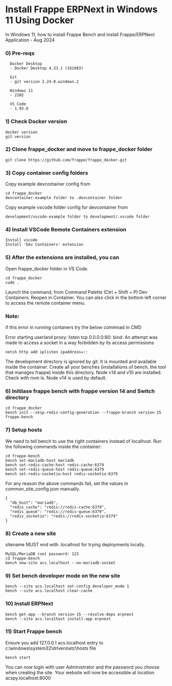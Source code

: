 # Install Frappe ERPNext in Windows 11 Using Docker

In Windows 11, how to install Frappe Bench and install Frappe/ERPNext Application - Aug 2024

### 0) Pre-reqs 

      Docker Desktop
      - Docker Desktop 4.33.1 (161083)
      
      Git
      - git version 2.24.0.windows.2
      
      Windows 11
      - 21H2
      
      VS Code 
      - 1.93.0
    
### 1) Check Docker version
    docker version
    git version

### 2) Clone frappe_docker and move to frappe_docker folder

    git clone https://github.com/frappe/frappe_docker.git
    
### 3) Copy container config folders

   Copy example devcontainer config from 
    
    cd frappe_docker
    devcontainer-example folder to .devcontainer folder
    
   Copy example vscode folder config for devcontainer from 
    
    development/vscode-example folder to development/.vscode folder
   
### 4) Install VSCode Remote Containers extension
    
    Install vscode
    Install 'Dev Containers' extension
    
### 5) After the extensions are installed, you can

  Open frappe_docker folder in VS Code.

  	cd frappe_docker
   	code .
  
  Launch the command, from Command Palette (Ctrl + Shift + P) Dev Containers: Reopen in Container. You can also click in the bottom left corner to access the remote container menu.
  
### Note: 
   if this error in running contaners try the below commnad in CMD
   
   Error starting userland proxy: listen tcp 0.0.0.0:80: bind: An attempt was made to access a socket in a way forbidden by its access permissions
	
    netsh http add iplisten ipaddress=::
                
   The development directory is ignored by git. It is mounted and available inside the container. Create all your benches (installations of bench, the tool that manages frappe) inside this directory.
   Node v14 and v10 are installed. Check with nvm ls. Node v14 is used by default.
                
    
### 6) Initilase frappe bench with frappe version 14 and Switch directory
    
    cd frappe_docker
    bench init --skip-redis-config-generation --frappe-branch version-15 frappe-bench
    
    
### 7) Setup hosts
    
   We need to tell bench to use the right containers instead of localhost. Run the following commands inside the container:

    cd frappe-bench
    bench set-mariadb-host mariadb
    bench set-redis-cache-host redis-cache:6379
    bench set-redis-queue-host redis-queue:6379
    bench set-redis-socketio-host redis-socketio:6379
  For any reason the above commands fail, set the values in common_site_config.json manually.

    {
      "db_host": "mariadb",
      "redis_cache": "redis://redis-cache:6379",
      "redis_queue": "redis://redis-queue:6379",
      "redis_socketio": "redis://redis-socketio:6379"
    }
    
### 8) Create a new site
   sitename MUST end with .localhost for trying deployments locally.

    MySQL/MariaDB root password: 123
    cd frappe-bench
    bench new-site acs.localhost --no-mariadb-socket 
    
### 9) Set bench developer mode on the new site
    
    bench --site acs.localhost set-config developer_mode 1
    bench --site acs.localhost clear-cache   
    
    
### 10) Install ERPNext

    bench get-app --branch version-15 --resolve-deps erpnext
    bench --site acs.localhost install-app erpnext
    
### 11) Start Frappe bench 
   Ensure you add 127.0.0.1 acs.localhost entry to c:\windows\system32\drivers\etc\hosts file
    
    bench start
    
You can now login with user Administrator and the password you choose when creating the site. Your website will now be accessible at location acspy.localhost:8000

